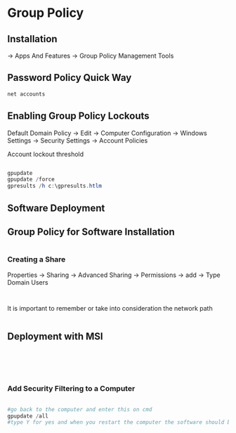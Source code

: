 # Group Policy



## Installation

\-> Apps And Features -> Group Policy Management Tools

## Password Policy Quick Way

```powershell
net accounts
```

## Enabling Group Policy Lockouts

Default Domain Policy -> Edit -> Computer Configuration -> Windows Settings -> Security Settings -> Account Policies

Account lockout threshold

<figure><img src="../../.gitbook/assets/image (28).png" alt=""><figcaption></figcaption></figure>

```powershell
gpupdate
gpupdate /force
gpresults /h c:\gpresults.htlm
```



## Software Deployment

## Group Policy for Software Installation

<figure><img src="../../.gitbook/assets/image (29).png" alt=""><figcaption></figcaption></figure>

### Creating a Share

Properties -> Sharing -> Advanced Sharing -> Permissions -> add -> Type Domain Users

<figure><img src="../../.gitbook/assets/image (30).png" alt=""><figcaption></figcaption></figure>

<figure><img src="../../.gitbook/assets/image (31).png" alt=""><figcaption></figcaption></figure>

It is important to remember or take into consideration the network path

<figure><img src="../../.gitbook/assets/image (32).png" alt=""><figcaption></figcaption></figure>



## Deployment with MSI

<figure><img src="../../.gitbook/assets/image (19).png" alt=""><figcaption></figcaption></figure>

<figure><img src="../../.gitbook/assets/image (1) (1) (1) (1).png" alt=""><figcaption></figcaption></figure>

<figure><img src="../../.gitbook/assets/image (3) (1) (1) (1).png" alt=""><figcaption></figcaption></figure>

<figure><img src="../../.gitbook/assets/image (4) (1) (1) (1).png" alt=""><figcaption></figcaption></figure>

<figure><img src="../../.gitbook/assets/image (5) (1).png" alt=""><figcaption></figcaption></figure>



### Add Security Filtering to a Computer

<figure><img src="../../.gitbook/assets/image (6) (1).png" alt=""><figcaption></figcaption></figure>

```powershell
#go back to the computer and enter this on cmd
gpupdate /all
#type Y for yes and when you restart the computer the software should be ther

```

